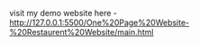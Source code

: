 visit my demo website here -http://127.0.0.1:5500/One%20Page%20Website-%20Restaurent%20Website/main.html
